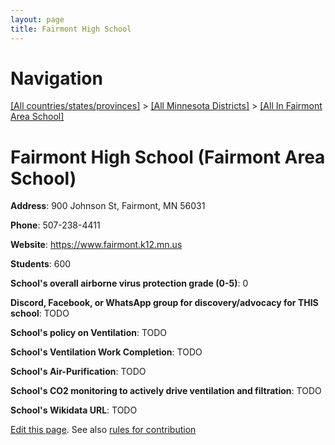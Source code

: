```yaml
---
layout: page
title: Fairmont High School
---
```

# Navigation

[[All countries/states/provinces]](../../..) > [[All Minnesota Districts]](../..) > [[All In Fairmont Area School]](..)

# Fairmont High School (Fairmont Area School)

**Address**: 900 Johnson St, Fairmont, MN 56031

**Phone**: 507-238-4411

**Website**: <https://www.fairmont.k12.mn.us>

**Students**: 600

**School's overall airborne virus protection grade (0-5)**: 0

**Discord, Facebook, or WhatsApp group for discovery/advocacy for THIS school**: TODO

**School's policy on Ventilation**: TODO

**School's Ventilation Work Completion**: TODO

**School's Air-Purification**: TODO

**School's CO2 monitoring to actively drive ventilation and filtration**: TODO

**School's Wikidata URL**: TODO


[Edit this page](https://github.com/ventilate-schools/MN/edit/main/./Fairmont_Area_School/Fairmont_High_School.md). See also [rules for contribution](../../../contribution-rules/)